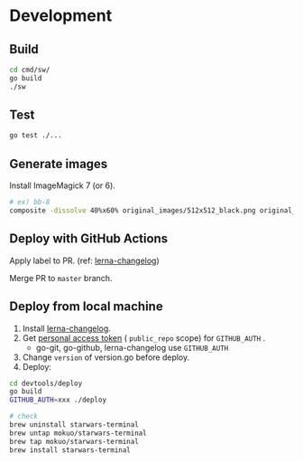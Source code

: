 # Development

## Build

```zsh
cd cmd/sw/
go build
./sw
```

## Test

```zsh
go test ./...
```

## Generate images

Install ImageMagick 7 (or 6).

```zsh
# ex) bb-8
composite -dissolve 40%x60% original_images/512x512_black.png original_images/starwars-bb-8.png cmd/sw/images/bb-8.png
```

## Deploy with GitHub Actions

Apply label to PR. (ref: [lerna-changelog](https://github.com/lerna/lerna-changelog))

Merge PR to `master` branch.

## Deploy from local machine

1. Install [lerna-changelog](https://github.com/lerna/lerna-changelog).
2. Get [personal access token](https://github.com/settings/tokens) ( `public_repo` scope) for `GITHUB_AUTH` .
    - go-git, go-github, lerna-changelog use `GITHUB_AUTH`
3. Change `version` of version.go before deploy.
4. Deploy:

```zsh
cd devtools/deploy
go build
GITHUB_AUTH=xxx ./deploy

# check
brew uninstall starwars-terminal
brew untap mokuo/starwars-terminal
brew tap mokuo/starwars-terminal
brew install starwars-terminal
```
